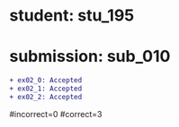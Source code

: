 # student: stu_195
# submission: sub_010

```diff
+ ex02_0: Accepted
+ ex02_1: Accepted
+ ex02_2: Accepted
```
#incorrect=0
#correct=3

